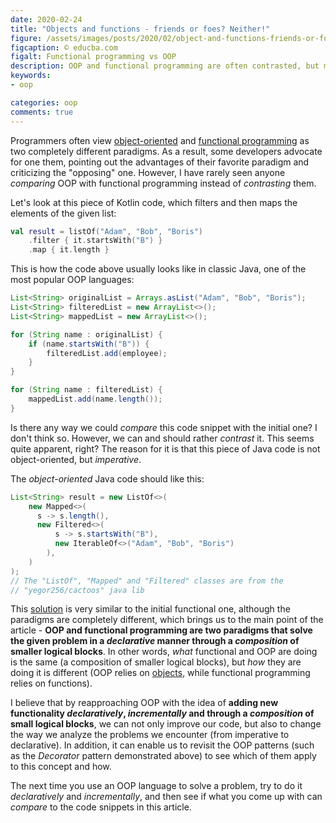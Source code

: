 ```yaml
---
date: 2020-02-24
title: "Objects and functions - friends or foes? Neither!"
figure: /assets/images/posts/2020/02/object-and-functions-friends-or-foes-neither/Functional-Programming-vs-OOP.png
figcaption: © educba.com
figalt: Functional programming vs OOP
description: OOP and functional programming are often contrasted, but maybe they should be compared instead?
keywords:
- oop

categories: oop
comments: true
---
```


Programmers often view [object-oriented] and [functional programming] as two completely different paradigms. As a result,
some developers advocate for one them, pointing out the advantages of their favorite paradigm and criticizing the
"opposing" one. However, I have rarely seen anyone *comparing* OOP with functional programming instead of
*contrasting* them.

<!--more-->

Let's look at this piece of Kotlin code, which filters and then maps the elements of the given list:

```kotlin
val result = listOf("Adam", "Bob", "Boris")
    .filter { it.startsWith("B") }
    .map { it.length }
```

This is how the code above usually looks like in classic Java, one of the most popular OOP languages:

```java
List<String> originalList = Arrays.asList("Adam", "Bob", "Boris");
List<String> filteredList = new ArrayList<>();
List<String> mappedList = new ArrayList<>();

for (String name : originalList) {
    if (name.startsWith("B")) {
        filteredList.add(employee);
    } 
}

for (String name : filteredList) {
    mappedList.add(name.length());
}
```

Is there any way we could *compare* this code snippet with the initial one? I don't think so. However, we can
and should rather *contrast* it. This seems quite apparent, right? The reason for it is that this piece of Java code is
not object-oriented, but *imperative*.

The *object-oriented* Java code should like this:

```java
List<String> result = new ListOf<>(
    new Mapped<>(
      s -> s.length(),
      new Filtered<>(
          s -> s.startsWith("B"),
          new IterableOf<>("Adam", "Bob", "Boris")
        ),
    )
);
// The "ListOf", "Mapped" and "Filtered" classes are from the
// "yegor256/cactoos" java lib
```
 
This [solution] is very similar to the initial functional one, although the paradigms are completely different, which brings
us to the main point of the article - **OOP and functional programming are two paradigms that solve the given problem
in a *declarative* manner through a *composition* of smaller logical blocks**. In other words, *what* functional and OOP
are doing is the same (a composition of smaller logical blocks), but *how* they are doing it is different
(OOP relies on [objects], while functional programming relies on functions).

I believe that by reapproaching OOP with the idea of **adding new functionality *declaratively*, *incrementally*
and through a *composition* of small logical blocks**,
we can not only improve our code, but also to change the way we analyze the problems we encounter (from imperative to
declarative). In addition, it can enable us to revisit the OOP patterns (such as the *Decorator* pattern demonstrated above)
to see which of them apply to this concept and how.

The next time you use an OOP language to solve a problem, try to do it *declaratively* and *incrementally*, and then
see if what you come up with can *compare* to the code snippets in this article. 


[functional programming]: https://en.wikipedia.org/wiki/Functional_programming
[object-oriented]: https://en.wikipedia.org/wiki/Object-oriented_programming
[solution]: https://www.yegor256.com/2015/02/26/composable-decorators.html
[objects]: /2018/07/27/props-file.html
